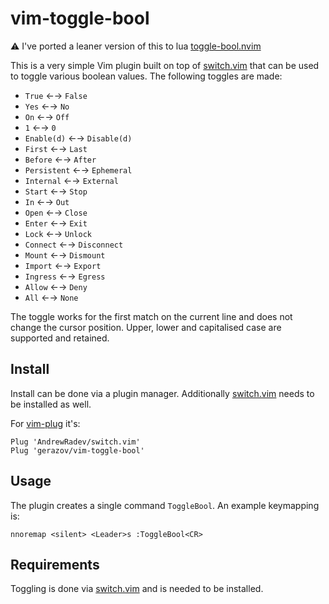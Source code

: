 # vim-toggle-bool

⚠  I've ported a leaner version of this to lua [toggle-bool.nvim](https://github.com/gerazov/toggle-bool.nvim)

This is a very simple Vim plugin built on top of [switch.vim](https://github.com/AndrewRadev/switch.vim) that can be used to toggle various boolean values. The following toggles are made: 
- `True` ←→ `False`
- `Yes` ←→ `No`
- `On` ←→ `Off`
- `1` ←→ `0`
- `Enable(d)` ←→ `Disable(d)`
- `First` ←→ `Last`
- `Before` ←→ `After`
- `Persistent` ←→ `Ephemeral`
- `Internal` ←→ `External`
- `Start` ←→ `Stop`
- `In` ←→ `Out`
- `Open` ←→ `Close`
- `Enter` ←→ `Exit`
- `Lock` ←→ `Unlock`
- `Connect` ←→ `Disconnect`
- `Mount` ←→ `Dismount`
- `Import` ←→ `Export`
- `Ingress` ←→ `Egress`
- `Allow` ←→ `Deny`
- `All` ←→ `None`

The toggle works for the first match on the current line and does not change the cursor position. Upper, lower and capitalised case are supported and retained.

## Install

Install can be done via a plugin manager. Additionally [switch.vim](https://github.com/AndrewRadev/switch.vim) needs to be installed as well.

For [vim-plug](https://github.com/junegunn/vim-plug) it's:

```vim
Plug 'AndrewRadev/switch.vim'
Plug 'gerazov/vim-toggle-bool'
```

## Usage

The plugin creates a single command `ToggleBool`. An example keymapping is:

```vim
nnoremap <silent> <Leader>s :ToggleBool<CR>
```

## Requirements 

Toggling is done via [switch.vim](https://github.com/AndrewRadev/switch.vim) and is needed to be installed.
